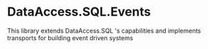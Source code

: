 # DataAccess.SQL.Events

This library extends DataAccess.SQL 's capabilities and implements transports for building event driven systems
